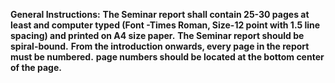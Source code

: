**General Instructions:**
    **The Seminar report shall contain 25-30 pages at least and computer typed (Font -Times Roman, Size-12 point with 1.5 line spacing) and printed on A4 size paper.** 
    **The Seminar report should be spiral-bound.** 
    **From the introduction onwards, every page in the report must be numbered.**
    **page numbers should be located at the bottom center of the page.**



